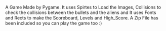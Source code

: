 A Game Made by Pygame. It uses Spirtes to Load the Images,  Collisions to check the collisions between the bullets and the aliens and It uses Fonts and Rects to make the Scoreboard, Levels and High_Score.
A Zip File has been included so you can play the game too :) 

